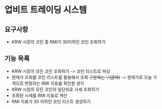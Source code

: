 # 업비트 트레이딩 시스템
## 요구사항
* KRW 시장의 코인 중 RMI가 30이하인 코인 조회하기
## 기능 목록
* KRW 시장의 모든 코인 조회하기 -> 코인 리스트로 파싱
* 현재가 조회를 코인 리스트를 활용해서 조회 ~~구분자는 ','(콤마)~~ -> 현재가로 오늘 가격으로 변동하는 RMI 지표를 확인할 생각
* KRW 시장의 모든 코인의 일단위로 시세 조회하기
* 조회된 시세를 RMI 지표로 계산
* RMI 지표가 30 이하인 코인 리스트 생성하기